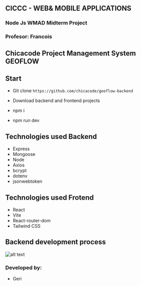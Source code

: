## CICCC - WEB& MOBILE APPLICATIONS 
### Node Js WMAD Midterm Project
### Profesor: Francois


## Chicacode Project Management System GEOFLOW

## Start
- Git clone `https://github.com/chicacode/geoflow-backend`

- Download backend and frontend projects

- npm i

- npm run dev

## Technologies used Backend

- Express
- Mongoose
- Node
- Axios
- bcrypt
- dotenv
- jsonwebtoken

## Technologies used Frotend

- React
- Vite
- React-router-dom
- Tailwind CSS

## Backend development process

![alt text](..src/public/endpoint1.png "image")
<!-- ![alt text](./frontend/public/assets/endpoint2.png "image")
![alt text](./frontend/public/assets/create-account.png "image") -->

### Developed by: 
- Geri